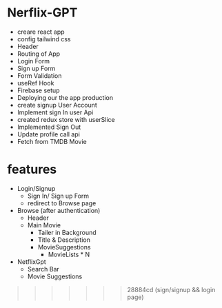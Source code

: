 # Nerflix-GPT

- creare react app
- config tailwind css
- Header
- Routing of App
- Login Form 
- Sign up Form
- Form Validation
- useRef Hook
- Firebase setup
- Deploying our the app production
- create signup User Account
- Implement sign In user Api
- created redux store with userSlice
- Implemented Sign Out
- Update profile call api
- Fetch from TMDB Movie


# features

- Login/Signup 
    - Sign In/ Sign up Form
    - redirect to Browse page
- Browse (after authentication)
    - Header
    - Main Movie
        - Tailer in Background
        - Title & Description
        - MovieSuggestions
            - MovieLists * N
- NetflixGpt
    - Search Bar
    - Movie Suggestions
>>>>>>> 28884cd (sign/signup && login page)
